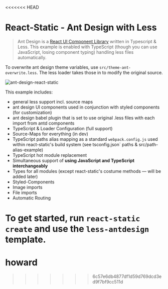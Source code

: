 <<<<<<< HEAD
# React-Static - Ant Design with Less

> Ant Design is a [React UI Component Library](https://github.com/ant-design/ant-design) written in Typescript & Less. 
This 
example is enabled with TypeScript (though you can use JavaScript, losing 
component typing) handling less files automatically.

To overwrite ant design theme variables, use `src/theme-ant-overwrite.less`. 
The less loader takes those in to modify the original source.

![ant-design-react-static](https://user-images.githubusercontent.com/2397125/32235428-c0654204-be5f-11e7-8318-6db120331811.gif)

This example includes:
- general less support incl. source maps
- ant design UI components used in conjunction with styled components (for 
customization)
- ant design babel plugin that is set to use original .less files with each 
import from antd components
- TypeScript & Loader Configuration (full support)
- Source-Maps for everything (in dev)
- TypeScript paths alias mapping as a standard `webpack.config.js` used 
within react-static's build system (see tsconfig.json` paths & 
src/path-alias-example)
- TypeScript hot module replacement
- Simultaneous support of **using JavaScript and TypeScript interchangeably**
- Types for all modules (except react-static's costume methods — will be 
added later)
- Styled-Components
- Image imports
- File imports
- Automatic Routing


To get started, run `react-static create` and use the `less-antdesign` 
template.
=======
# howard
>>>>>>> 6c57e6db4877df1d59d769dcd3ed9f7bf9cc511d
